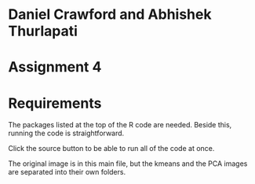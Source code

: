 # Daniel Crawford and Abhishek Thurlapati
# Assignment 4

# Requirements
The packages listed at the top of the R code are needed. Beside this, running the code is straightforward. 

Click the source button to be able to run all of the code at once. 

The original image is in this main file, but the kmeans and the PCA images are separated into their own folders. 


